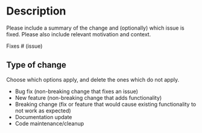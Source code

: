 # Description

Please include a summary of the change and (optionally) which issue is fixed. Please also include
relevant motivation and context.

Fixes # (issue)

## Type of change

Choose which options apply, and delete the ones which do not apply.

- Bug fix (non-breaking change that fixes an issue)
- New feature (non-breaking change that adds functionality)
- Breaking change (fix or feature that would cause existing functionality to not work as expected)
- Documentation update
- Code maintenance/cleanup
